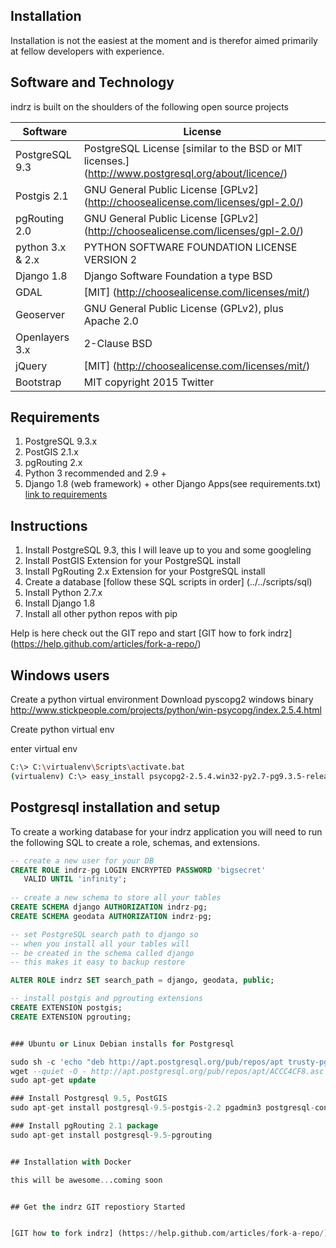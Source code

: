 ## Installation

Installation is not the easiest at the moment and is therefor aimed primarily at fellow developers with experience.

## Software and Technology

indrz is built on the shoulders of the following open source projects

Software      | License
------------- | -------------
PostgreSQL 9.3  | PostgreSQL License [similar to the BSD or MIT licenses.] (http://www.postgresql.org/about/licence/)
Postgis 2.1     | GNU General Public License [GPLv2] (http://choosealicense.com/licenses/gpl-2.0/)
pgRouting 2.0   | GNU General Public License [GPLv2] (http://choosealicense.com/licenses/gpl-2.0/)
python 3.x & 2.x    | PYTHON SOFTWARE FOUNDATION LICENSE VERSION 2
Django 1.8      | Django Software Foundation  a type BSD
GDAL            | [MIT] (http://choosealicense.com/licenses/mit/) 
Geoserver       | GNU General Public License (GPLv2), plus Apache 2.0
Openlayers 3.x  | 2-Clause BSD
jQuery          | [MIT] (http://choosealicense.com/licenses/mit/) 
Bootstrap       | MIT copyright 2015 Twitter



## Requirements

  1. PostgreSQL 9.3.x
  1. PostGIS 2.1.x
  1. pgRouting 2.x
  1. Python 3 recommended and 2.9 +
  1. Django 1.8 (web framework) + other Django Apps(see requirements.txt) [link to requirements](requirements.txt)

## Instructions

1. Install PostgreSQL 9.3, this I will leave up to you and some googleling
1. Install PostGIS Extension for your PostgreSQL install
1. Install PgRouting 2.x Extension for your PostgreSQL install
1. Create a database [follow these SQL scripts in order] (../../scripts/sql)
1. Install Python 2.7.x
1. Install Django 1.8
1. Install all other python repos with pip

Help is here check out the GIT repo and start [GIT how to fork indrz] (https://help.github.com/articles/fork-a-repo/)


## Windows users


Create a python virtual environment
Download pyscopg2 windows binary http://www.stickpeople.com/projects/python/win-psycopg/index.2.5.4.html

Create python virtual env

enter virtual env

```bash
C:\> C:\virtualenv\Scripts\activate.bat 
(virtualenv) C:\> easy_install psycopg2-2.5.4.win32-py2.7-pg9.3.5-release.exe
```
## Postgresql installation and setup

To create a working database for your indrz application you will need to run 
the following SQL to create a role, schemas, and extensions.

```sql
-- create a new user for your DB
CREATE ROLE indrz-pg LOGIN ENCRYPTED PASSWORD 'bigsecret'
   VALID UNTIL 'infinity';
   
-- create a new schema to store all your tables
CREATE SCHEMA django AUTHORIZATION indrz-pg;
CREATE SCHEMA geodata AUTHORIZATION indrz-pg;

-- set PostgreSQL search path to django so
-- when you install all your tables will
-- be created in the schema called django
-- this makes it easy to backup restore 

ALTER ROLE indrz SET search_path = django, geodata, public;

-- install postgis and pgrouting extensions
CREATE EXTENSION postgis;
CREATE EXTENSION pgrouting;


### Ubuntu or Linux Debian installs for Postgresql

sudo sh -c 'echo "deb http://apt.postgresql.org/pub/repos/apt trusty-pgdg main" >> /etc/apt/sources.list'
wget --quiet -O - http://apt.postgresql.org/pub/repos/apt/ACCC4CF8.asc | sudo apt-key add -
sudo apt-get update

### Install Postgresql 9.5, PostGIS
sudo apt-get install postgresql-9.5-postgis-2.2 pgadmin3 postgresql-contrib-9.5

### Install pgRouting 2.1 package 
sudo apt-get install postgresql-9.5-pgrouting


## Installation with Docker

this will be awesome...coming soon


## Get the indrz GIT repostiory Started


[GIT how to fork indrz] (https://help.github.com/articles/fork-a-repo/)



